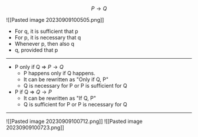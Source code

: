 
$$
P \rightarrow Q
$$

![[Pasted image 20230909100505.png]]
- For q, it is sufficient that p
- For p, it is necessary that q
- Whenever p, then also q
- q, provided that p
---

- P only if Q => $P \rightarrow Q$
	- P happens only if Q happens.
	- It can be rewritten as "Only if Q, P"
	- Q is necessary for P or P is sufficient for Q
- P if Q => $Q  \rightarrow P$
	- It can be rewritten as "If Q, P"
	- Q is sufficient for P or P is necessary for Q
---

![[Pasted image 20230909100712.png]]
![[Pasted image 20230909100723.png]]
